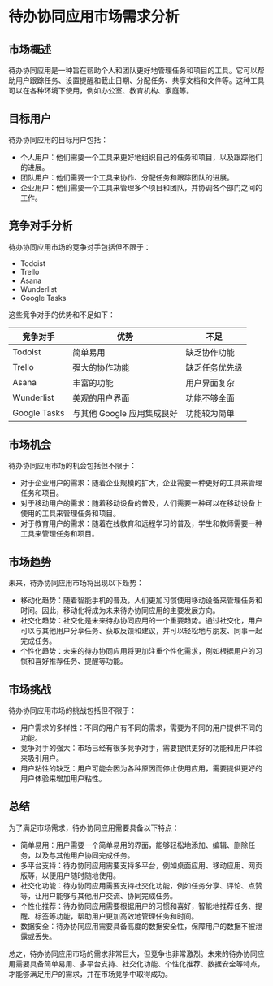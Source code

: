 # 待办协同应用市场需求分析

## 市场概述

待办协同应用是一种旨在帮助个人和团队更好地管理任务和项目的工具。它可以帮助用户跟踪任务、设置提醒和截止日期、分配任务、共享文档和文件等。这种工具可以在各种环境下使用，例如办公室、教育机构、家庭等。

## 目标用户

待办协同应用的目标用户包括：

- 个人用户：他们需要一个工具来更好地组织自己的任务和项目，以及跟踪他们的进展。
- 团队用户：他们需要一个工具来协作、分配任务和跟踪团队的进展。
- 企业用户：他们需要一个工具来管理多个项目和团队，并协调各个部门之间的工作。

## 竞争对手分析

待办协同应用市场的竞争对手包括但不限于：

- Todoist
- Trello
- Asana
- Wunderlist
- Google Tasks

这些竞争对手的优势和不足如下：

| 竞争对手 | 优势 | 不足 |
| --- | --- | --- |
| Todoist | 简单易用 | 缺乏协作功能 |
| Trello | 强大的协作功能 | 缺乏任务优先级 |
| Asana | 丰富的功能 | 用户界面复杂 |
| Wunderlist | 美观的用户界面 | 功能不够全面 |
| Google Tasks | 与其他 Google 应用集成良好 | 功能较为简单 |

## 市场机会

待办协同应用市场的机会包括但不限于：

- 对于企业用户的需求：随着企业规模的扩大，企业需要一种更好的工具来管理任务和项目。
- 对于移动用户的需求：随着移动设备的普及，人们需要一种可以在移动设备上使用的工具来管理任务和项目。
- 对于教育用户的需求：随着在线教育和远程学习的普及，学生和教师需要一种工具来管理任务和项目。

## 市场趋势

未来，待办协同应用市场将出现以下趋势：

- 移动化趋势：随着智能手机的普及，人们更加习惯使用移动设备来管理任务和时间。因此，移动化将成为未来待办协同应用的主要发展方向。
- 社交化趋势：社交化是未来待办协同应用的一个重要趋势。通过社交化，用户可以与其他用户分享任务、获取反馈和建议，并可以轻松地与朋友、同事一起完成任务。
- 个性化趋势：未来的待办协同应用将更加注重个性化需求，例如根据用户的习惯和喜好推荐任务、提醒等功能。

## 市场挑战

待办协同应用市场的挑战包括但不限于：

- 用户需求的多样性：不同的用户有不同的需求，需要为不同的用户提供不同的功能。
- 竞争对手的强大：市场已经有很多竞争对手，需要提供更好的功能和用户体验来吸引用户。
- 用户粘性的缺乏：用户可能会因为各种原因而停止使用应用，需要提供更好的用户体验来增加用户粘性。

## 总结

为了满足市场需求，待办协同应用需要具备以下特点：

- 简单易用：用户需要一个简单易用的界面，能够轻松地添加、编辑、删除任务，以及与其他用户协同完成任务。
- 多平台支持：待办协同应用需要支持多平台，例如桌面应用、移动应用、网页版等，以便用户随时随地使用。
- 社交化功能：待办协同应用需要支持社交化功能，例如任务分享、评论、点赞等，让用户能够与其他用户交流、协同完成任务。
- 个性化推荐：待办协同应用需要根据用户的习惯和喜好，智能地推荐任务、提醒、标签等功能，帮助用户更加高效地管理任务和时间。
- 数据安全：待办协同应用需要具备高度的数据安全性，保障用户的数据不被泄露或丢失。

总之，待办协同应用市场的需求非常巨大，但竞争也非常激烈。未来的待办协同应用需要具备简单易用、多平台支持、社交化功能、个性化推荐、数据安全等特点，才能够满足用户的需求，并在市场竞争中取得成功。
